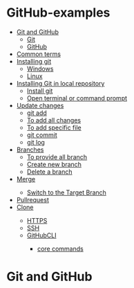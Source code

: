 # GitHub-examples
<ul>
    <li><a href="#git-and-github">Git and GitHub</a>
        <ul>
            <li><a href="#git">Git</a></li>
            <li><a href="#github">GitHub</a></li>
        </ul>
    </li>
    <li><a href="#common-terms">Common terms</a></li>
    <li><a href="#installing-git">Installing git</a>
        <ul>
            <li><a href="#windows">Windows</a></li>
            <li><a href="#linux">Linux</a></li>
        </ul>
    </li>
    <li><a href="#installing-git-in-local-repository">Installing Git in local repository</a>
        <ul>
            <li><a href="#install-git">Install git</a></li>
            <li><a href="#open-terminal-or-command-prompt">Open terminal or command prompt</a></li>
        </ul>
    </li>
    <li><a href="#Update changes">Update changes</a>
          <ul>
                <li><a href="git add">git add</a></li>
                <li><a href="To add all changes">To add all changes</a></li>
                <li><a href="To add specific file">To add specific file</a></li>
                <li><a href="git commit">git commit</a></li>
                <li><a href=" git log">git log</a></li>
         </ul>    
    </li>
    <li><a href=" Branches"> Branches</a>
        <ul>
            <li><a href="To provide all branch">To provide all branch</a></li>
            <li><a href="Create new branch">Create new branch</a></li>
            <li><a href="Delete a branch">Delete a branch</a></li>
        </ul>
    </li>
    <li><a href="Merge">Merge</a></li>
        <ul>
            <li><a href="Switch to the Target Branch">Switch to the Target Branch</a></li>
        </ul>
    <li><a href="Pullrequest">Pullrequest</a></li>
    <li><a href="Clone">Clone</a></li>
        <ul>
        <li><a href="HTTPS">HTTPS</a></li>
        <li><a href="SSH">SSH</a></li>
        <li><a href="GitHubCLI">GitHubCLI</a></li>
            <ul>
               <li><a href="core commands">core commands</a></li>
            </ul>
        </ul>
</ul>

# Git and GitHub
## Git 
>Git is a distributed version control system (DVCS) designed to track changes in source code during software development.
## GitHub
>GitHub, on the other hand, is a web-based platform built around Git that provides hosting for Git repositories.
## Common terms :
>Clone: Cloning a repository means creating a local copy on your machine from a remote repository hosted on GitHub.

>Branch:A branch is a parallel version of the repository that allows developers to work on different features or fixes independently without affecting the main codebase

>Commit: A commit represents a snapshot of changes made to the repository at a specific time. 

>Fork: Forking a repository means creating a personal copy of someone else's repository. This copy is independent and allows you to make changes without affecting the original repository.

>Merge: Merging combines changes from one branch (source branch) into another (target branch), typically after reviewing and approving changes via a pull request.
## Installing git
### Windows:
```
https://git-scm.com
```
### Linux:
```
https://git-scm.com/download/linux
```
## Installing Git in local repository
### Install git
Install git from official website:https://git-scm.com
### Open terminal or command propmt
### Initalize new git repository
git init

## Update changes
## git add
It is used to add changes.
### To add all changes
```
git add .
```
### To add specific file
```
git add filename
```
## git commit
It is used to record changes to the repository. It captures a snapshot of the changes that have been staged using git add and creates a permanent record of those changes in the repository's history.
### To commit changes
```
git commit -m "Your commit message"
```

## git log
 It is a command used to display a history of commits in a repository.
 ### To view simple list of commit
 ```
git log
```
## Branches
### To provide all branch
```
git branch
```
### Create new branch
```
set  branch branch_name
```
### Delete a branch
```
git branch -d branch-name
```
## Merge
Merging refers to combining changes from one branch into another branch.
### Switch to the Target Branch
```
git checkout main
```
## Pullrequest
A pull request in Git is a request to merge changes from a feature branch into the main branch. It facilitates code review and collaboration among team members before changes are merged.

## Clone
We can do cloning in three ways 1.HTTPS  2.SSH  3.GitHubCLI
### HTTPS
It provides a secure means of communication between your local machine and GitHub servers.
```
git clone https://github.com/Github-narthika/git-and-github-foundation-certification-course.git
```
### SSH
SSH (Secure Shell) is a cryptographic network protocol used for secure communication between computers.
```
git@github.com:Github-narthika/git-and-github-foundation-certification-course.git
```
### GitHubCLI
It is a command line interface to interact with github account.
### core commands
<li>gh auth</li>
<li>gh issue</li>
<li>gh codespace</li>
<li>gh browse</li>
